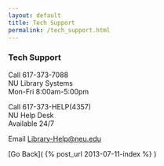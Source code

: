 ```yaml
---
layout: default
title: Tech Support
permalink: /tech_support.html
---
```


### Tech Support 

Call 617-373-7088  
NU Library Systems  
Mon-Fri 8:00am-5:00pm 

Call 617-373-HELP(4357)  
NU Help Desk  
Available 24/7  

Email [Library-Help@neu.edu](mailto:Library-Help@neu.edu) 

[Go Back]( {% post_url 2013-07-11-index %} ) 